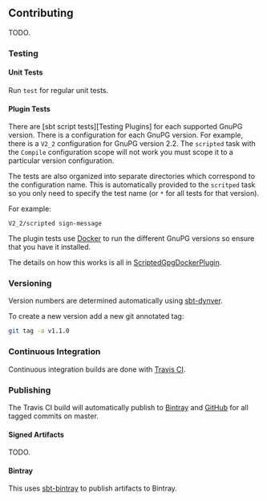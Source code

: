 ## Contributing

TODO.

### Testing

#### Unit Tests

Run `test` for regular unit tests.

#### Plugin Tests

There are [sbt script tests][Testing Plugins] for each supported GnuPG version.
There is a configuration for each GnuPG version.
For example, there is a `V2_2` configuration for GnuPG version 2.2.
The `scripted` task with the `Compile` configuration scope will not work you must scope it to a particular
version configuration.

The tests are also organized into separate directories which correspond to the configuration name. This is automatically
provided to the `scritped` task so you only need to specify the test name (or `*` for all tests for that version).

For example:
```sbtshell
V2_2/scripted sign-message
```

The plugin tests use [Docker] to run the different GnuPG versions so ensure that you have it installed.

The details on how this works is all in [ScriptedGpgDockerPlugin](project/ScriptedGpgDockerPlugin.scala).

### Versioning

Version numbers are determined automatically using [sbt-dynver].

To create a new version add a new git annotated tag:
```bash
git tag -a v1.1.0
```

### Continuous Integration

Continuous integration builds are done with [Travis CI].

### Publishing

The Travis CI build will automatically publish to [Bintray] and [GitHub] for all tagged commits on master.

#### Signed Artifacts

TODO.

#### Bintray

This uses [sbt-bintray] to publish artifacts to Bintray.

[Bintray]: https://bintray.com
[Docker]: https://www.docker.com
[Github]: https://github.com
[sbt-bintray]: https://github.com/sbt/sbt-bintray
[sbt-dynver]: https://github.com/dwijnand/sbt-dynver
[Testing sbt Plugins]: http://www.scala-sbt.org/1.x/docs/Testing-sbt-plugins.html
[Travis CI]: https://travis-ci.org
